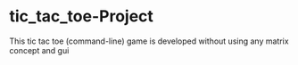 # tic_tac_toe-Project
This tic tac toe (command-line) game is developed without using any matrix concept and gui
